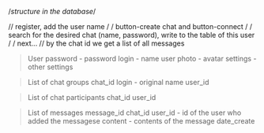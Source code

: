 /_structure in the database_/

// register, add the user name
/ / button-create chat and button-connect
/ / search for the desired chat (name, password), write to the table of this user
/ / next...
// by the chat id we get a list of all messages

> User
password - password
login - name user
photo - avatar
settings - other settings 

> List of chat groups
chat_id
login - original name
user_id

> List of chat participants 
chat_id
user_id

> List of messages
message_id 
chat_id 
user_id - id of the user who added the messagesе
content - contents of the message
date_create


